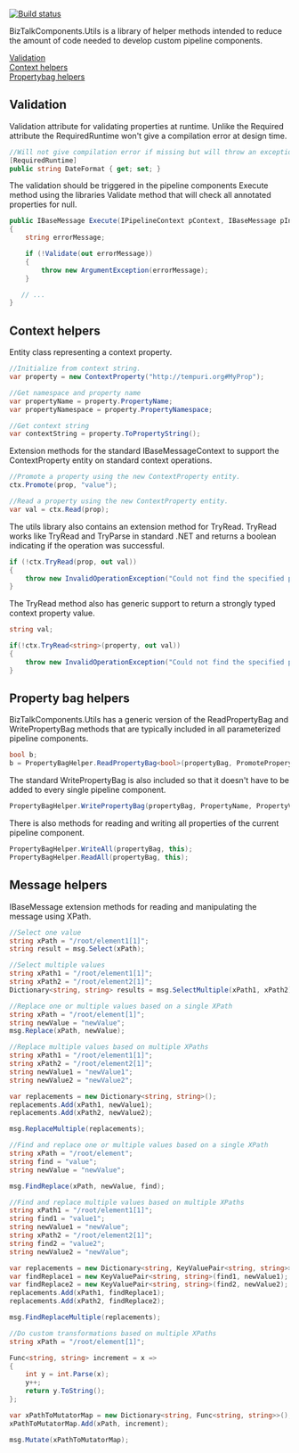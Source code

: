 [![Build status](https://ci.appveyor.com/api/projects/status/github/BizTalkComponents/Utils?branch=master)](https://ci.appveyor.com/api/projects/status/github/BizTalkComponents/Utilsy/branch/master)

BizTalkComponents.Utils is a library of helper methods intended to reduce the amount of code needed to develop custom pipeline components.

[Validation](#validation)  
[Context helpers](#contexthelpers)  
[Propertybag helpers](#propertybaghelpers)  

<a name="validation"/>

## Validation ##
Validation attribute for validating properties at runtime. Unlike the Required attribute the RequiredRuntime won't give a compilation error at design time.

```c#
//Will not give compilation error if missing but will throw an exception if it is missing at runtime.
[RequiredRuntime]
public string DateFormat { get; set; }
```
The validation should be triggered in the pipeline components Execute method using the libraries Validate method that will check all annotated properties for null.

```c#
public IBaseMessage Execute(IPipelineContext pContext, IBaseMessage pInMsg)
{
    string errorMessage;

    if (!Validate(out errorMessage))
    {
        throw new ArgumentException(errorMessage);
    }

   // ...
}
```
<a name="contexthelpers"/>

## Context helpers ##
Entity class representing a context property.

```c#
//Initialize from context string.
var property = new ContextProperty("http://tempuri.org#MyProp");

//Get namespace and property name
var propertyName = property.PropertyName;
var propertyNamespace = property.PropertyNamespace;

//Get context string
var contextString = property.ToPropertyString();
```

Extension methods for the standard IBaseMessageContext to support the ContextProperty entity on standard context operations.

```c#
//Promote a property using the new ContextProperty entity.
ctx.Promote(prop, "value");

//Read a property using the new ContextProperty entity.
var val = ctx.Read(prop);
```

The utils library also contains an extension method for TryRead. TryRead works like TryRead and TryParse in standard .NET and returns a boolean indicating if the operation was successful.

```c#
if (!ctx.TryRead(prop, out val))
{
	throw new InvalidOperationException("Could not find the specified property in BizTalk context.");
}
```

The TryRead method also has generic support to return a strongly typed context property value.

```c#
string val;

if(!ctx.TryRead<string>(property, out val))
{
	throw new InvalidOperationException("Could not find the specified property in BizTalk context.");
}
```
## Property bag helpers ##

<a name="propertybaghelpers"/>
BizTalkComponents.Utils has a generic version of the ReadPropertyBag and WritePropertyBag methods that are typically included in all parameterized pipeline components.

```c#
bool b;
b = PropertyBagHelper.ReadPropertyBag<bool>(propertyBag, PromoteProperytName);
```

The standard WritePropertyBag is also included so that it doesn't have to be added to every single pipeline component.

```c#
PropertyBagHelper.WritePropertyBag(propertyBag, PropertyName, PropertyValue);
```

There is also methods for reading and writing all properties of the current pipeline component.
```c#
PropertyBagHelper.WriteAll(propertyBag, this);
PropertyBagHelper.ReadAll(propertyBag, this);
```


## Message helpers ##
IBaseMessage extension methods for reading and manipulating the message using XPath.

```c#
//Select one value
string xPath = "/root/element1[1]";
string result = msg.Select(xPath);

//Select multiple values
string xPath1 = "/root/element1[1]";
string xPath2 = "/root/element2[1]";
Dictionary<string, string> results = msg.SelectMultiple(xPath1, xPath2);

//Replace one or multiple values based on a single XPath
string xPath = "/root/element[1]";
string newValue = "newValue";
msg.Replace(xPath, newValue);

//Replace multiple values based on multiple XPaths
string xPath1 = "/root/element1[1]";
string xPath2 = "/root/element2[1]";
string newValue1 = "newValue1";
string newValue2 = "newValue2";

var replacements = new Dictionary<string, string>();
replacements.Add(xPath1, newValue1);
replacements.Add(xPath2, newValue2);

msg.ReplaceMultiple(replacements);

//Find and replace one or multiple values based on a single XPath
string xPath = "/root/element";
string find = "value";
string newValue = "newValue";

msg.FindReplace(xPath, newValue, find);

//Find and replace multiple values based on multiple XPaths
string xPath1 = "/root/element1[1]";
string find1 = "value1";
string newValue1 = "newValue";
string xPath2 = "/root/element2[1]";
string find2 = "value2";
string newValue2 = "newValue";

var replacements = new Dictionary<string, KeyValuePair<string, string>>();
var findReplace1 = new KeyValuePair<string, string>(find1, newValue1);
var findReplace2 = new KeyValuePair<string, string>(find2, newValue2);
replacements.Add(xPath1, findReplace1);
replacements.Add(xPath2, findReplace2);

msg.FindReplaceMultiple(replacements);

//Do custom transformations based on multiple XPaths
string xPath = "/root/element[1]";

Func<string, string> increment = x =>
{
    int y = int.Parse(x);
    y++;
    return y.ToString();
};

var xPathToMutatorMap = new Dictionary<string, Func<string, string>>();
xPathToMutatorMap.Add(xPath, increment);

msg.Mutate(xPathToMutatorMap);
```



